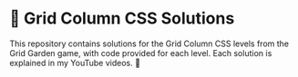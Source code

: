 # 🌱 Grid Column CSS Solutions
This repository contains solutions for the Grid Column CSS levels from the Grid Garden game, with code provided for each level.
Each solution is explained in my YouTube videos. 🎥
